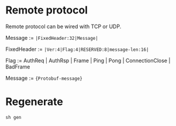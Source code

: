
# Remote protocol

Remote protocol can be wired with TCP or UDP.

Message := `|FixedHeader:32|Message|`

FixedHeader := `|Ver:4|Flag:4|RESERVED:8|message-len:16|`

Flag := AuthReq |
        AuthRsp | 
        Frame |
        Ping |
        Pong |
        ConnectionClose |
        BadFrame

Message := `{Protobuf-message}`

# Regenerate

```shell
sh gen
```
